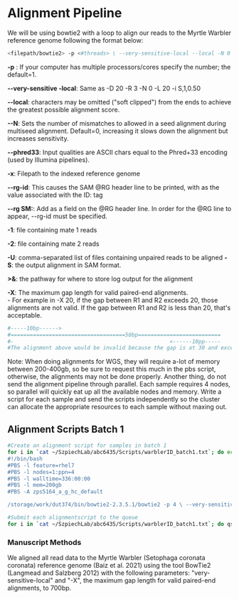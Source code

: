 # Alignment Pipeline 
We will be using bowtie2 with a loop to align our reads to the Myrtle Warbler reference genome following the format below:

```bash
<filepath/bowtie2> -p <#threads> \ --very-sensitive-local --local -N 0 --phred33 \ -x <reference_genome_filepath> \ --rg-id <sample_ID_tag> --rg SM:<sample_ID_tag> \ -1 <filepath_reads_1.fastq> -2 <filepath_reads_2.fastq> -S <filepath/output.sam> \ >& <filepath/output.log>
```

**-p** : If your computer has multiple processors/cores specify the number; the default=1.
   
**--very-sensitive -local**: Same as -D 20 -R 3 -N 0 -L 20 -i S,1,0.50
   
**--local**: characters may be omitted ("soft clipped") from the ends to achieve the greatest possible alignment score.

**--N**: Sets the number of mismatches to allowed in a seed alignment during multiseed alignment. Default=0, increasing it slows down the alignment but increases sensitivity. 

**--phred33**: Input qualities are ASCII chars equal to the Phred+33 encoding (used by Illumina pipelines).

**-x**: Filepath to the indexed reference genome

**--rg-id**: This causes the SAM @RG header line to be printed, with <text> as the value associated with the ID: tag

**--rg SM:**: Add <text> as a field on the @RG header line. In order for the @RG line to appear, --rg-id must be specified.

**-1**: file containing mate 1 reads

**-2**: file containing mate 2 reads

**-U**: comma-separated list of files containing unpaired reads to be aligned
**-S**: the output alignment in SAM format. 

**>&**: the pathway for where to store log output for the alignment

**-X**: The maximum gap length for valid paired-end alignments.  
	- For example in -X 20, if the gap between R1 and R2 exceeds 20, those alignments are not valid. If the 		gap between R1 and R2 is less than 20, that's acceptable. 
 ```bash
#-----10bp------>
#====================================50bp==========================
#-												   <------10pp-----
#The alignment above would be invalid because the gap is at 30 and exceeds -X 20. 
```


Note: When doing alignments for WGS, they will require a-lot of memory between 200-400gb, so be sure to request this much in the pbs script, otherwise, the alignments may not be done properly. Another thing, do not send the alignment pipeline through parallel. Each sample requires 4 nodes, so parallel will quickly eat up all the available nodes and memory. Write a script for each sample and send the scripts independently so the cluster can allocate the appropriate resources to each sample without maxing out. 

## Alignment Scripts Batch 1
```bash
#Create an alignment script for samples in batch 1
for i in `cat ~/SzpiechLab/abc6435/Scripts/warblerID_batch1.txt`; do echo "
#!/bin/bash
#PBS -l feature=rhel7
#PBS -l nodes=1:ppn=4
#PBS -l walltime=336:00:00
#PBS -l mem=200gb
#PBS -A zps5164_a_g_hc_default

/storage/work/dut374/bin/bowtie2-2.3.5.1/bowtie2 -p 4 \ --very-sensitive-local --local -N 0 --phred33 -x /gpfs/group/dut374/default/mywa_genome_2/final_assembly/mywagenomev2.1 --rg-id ${i} --rg SM:${i} -1 /storage/home/abc6435/SzpiechLab/abc6435/WarblerROH/${i}/${i}_trimmed.pair1.truncated.gz -2 /storage/home/abc6435/SzpiechLab/abc6435/WarblerROH/${i}/${i}_trimmed.pair2.truncated.gz -U /storage/home/abc6435/SzpiechLab/abc6435/WarblerROH/${i}/${i}_trimmed.collapsed.gz -X 700 -S /storage/home/abc6435/SzpiechLab/abc6435/WarblerROH/${i}/${i}.sam >& /storage/home/abc6435/SzpiechLab/abc6435/WarblerROH/${i}/${i}.log" >> /storage/home/abc6435/SzpiechLab/abc6435/WarblerROH/${i}/${i}_align.bash; done

#Submit each alignmentscript to the queue
for i in `cat ~/SzpiechLab/abc6435/Scripts/warblerID_batch1.txt`; do qsub /storage/home/abc6435/SzpiechLab/abc6435/WarblerROH/${i}/${i}_align.bash; done
```

### Manuscript Methods
We aligned all read data to the Myrtle Warbler (Setophaga coronata coronata) reference genome (Baiz et al. 2021) using the tool BowTie2 (Langmead and Salzberg 2012) with the following parameters: "very-sensitive-local" and "-X", the maximum gap length for valid paired-end alignments, to 700bp. 
